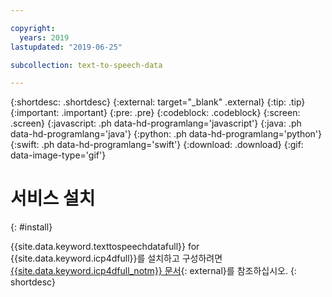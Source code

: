 ```yaml
---

copyright:
  years: 2019
lastupdated: "2019-06-25"

subcollection: text-to-speech-data

---
```


{:shortdesc: .shortdesc}
{:external: target="_blank" .external}
{:tip: .tip}
{:important: .important}
{:pre: .pre}
{:codeblock: .codeblock}
{:screen: .screen}
{:javascript: .ph data-hd-programlang='javascript'}
{:java: .ph data-hd-programlang='java'}
{:python: .ph data-hd-programlang='python'}
{:swift: .ph data-hd-programlang='swift'}
{:download: .download}
{:gif: data-image-type='gif'}

# 서비스 설치
{: #install}

{{site.data.keyword.texttospeechdatafull}} for {{site.data.keyword.icp4dfull}}를 설치하고 구성하려면 [{{site.data.keyword.icp4dfull_notm}} 문서](https://docs-icpdata.mybluemix.net/extend/com.ibm.icpdata.doc/zen/admin/add-ons.html#add-ons__ai){: external}를 참조하십시오.
{: shortdesc}

